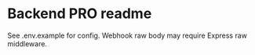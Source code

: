 # Backend PRO readme
See .env.example for config. Webhook raw body may require Express raw middleware.
